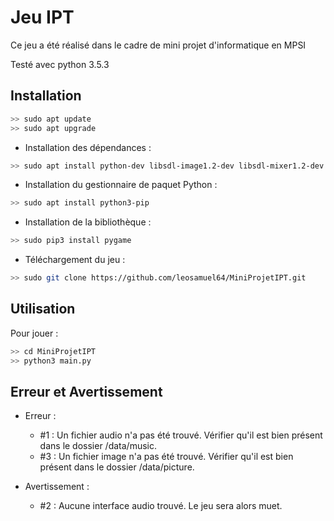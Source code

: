 # Jeu IPT

Ce jeu a été réalisé dans le cadre de mini projet d'informatique en MPSI

Testé avec python 3.5.3

## Installation
``` Bash
>> sudo apt update
>> sudo apt upgrade
```
- Installation des dépendances :

```Bash 
>> sudo apt install python-dev libsdl-image1.2-dev libsdl-mixer1.2-dev libsdl-ttf2.0-dev libsdl1.2-dev libsmpeg-dev python-numpy subversion libportmidi-dev ffmpeg libswscale-dev libavformat-dev libavcodec-dev libfreetype6-dev
```
- Installation du gestionnaire de paquet Python :
```Bash
>> sudo apt install python3-pip  
```
- Installation de la bibliothèque :
```Bash
>> sudo pip3 install pygame
```
- Téléchargement du jeu :
```Bash
>> sudo git clone https://github.com/leosamuel64/MiniProjetIPT.git
```
## Utilisation

Pour jouer : 
```Bash
>> cd MiniProjetIPT
>> python3 main.py
```

## Erreur et Avertissement
- Erreur :
	- #1 : Un fichier audio n'a pas été trouvé. Vérifier qu'il est bien présent dans le dossier /data/music.
    - #3 : Un fichier image n'a pas été trouvé. Vérifier qu'il est bien présent dans le dossier /data/picture.

- Avertissement :
	- #2 : Aucune interface audio trouvé. Le jeu sera alors muet.  